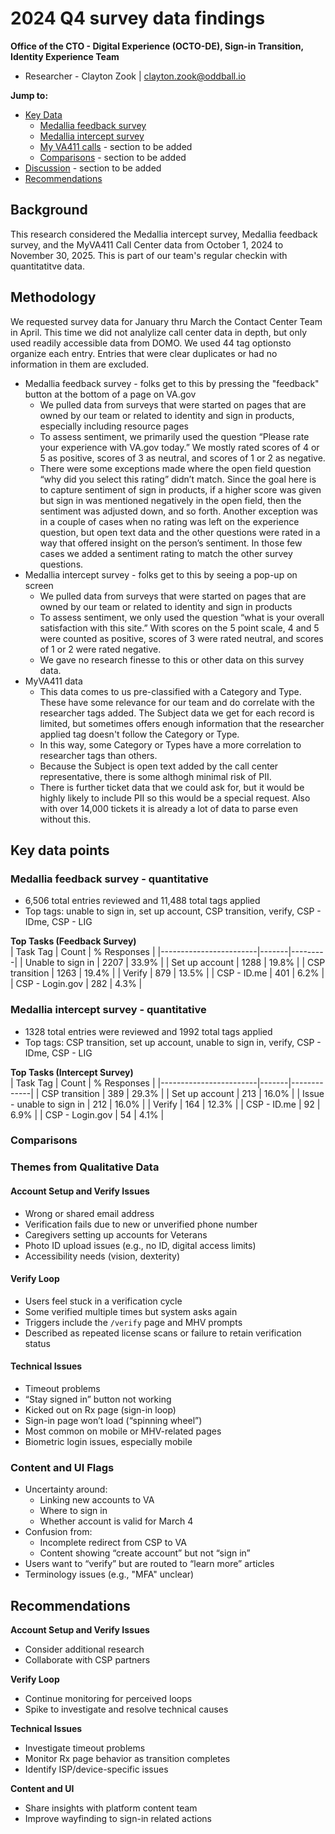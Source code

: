 # 2024 Q4 survey data findings

**Office of the CTO - Digital Experience (OCTO-DE), Sign-in Transition, Identity Experience Team**

- Researcher - Clayton Zook | clayton.zook@oddball.io

**Jump to:**

- [Key Data](#key-data-points)
   - [Medallia feedback survey](#medallia-feedback-survey---quantitative)
   - [Medallia intercept survey](#medallia-intercept-survey---quantitative)
   - [My VA411 calls](#MyVA411-calls) - section to be added
   - [Comparisons](#comparisons) - section to be added
- [Discussion](#discussion) - section to be added
- [Recommendations](#recommendations)

## Background
This research considered the Medallia intercept survey, Medallia feedback survey, and the MyVA411 Call Center data from October 1, 2024 to November 30, 2025. This is part of our team's regular checkin with quantitatitve data.


## Methodology 

We requested survey data for January thru March the Contact Center Team in April. This time we did not analylize call center data in depth, but only used readily accessible data from DOMO. We used 44 tag optionsto organize each entry. Entries that were clear duplicates or had no information in them are excluded.

* Medallia feedback survey - folks get to this by pressing the "feedback" button at the bottom of a page on VA.gov
  * We pulled data from surveys that were started on pages that are owned by our team or related to identity and sign in products, especially including resource pages
  * To assess sentiment, we primarily used the question “Please rate your experience with VA.gov today.” We mostly rated scores of 4 or 5 as positive, scores of 3 as neutral, and scores of 1 or 2 as negative.  
  * There were some exceptions made where the open field question “why did you select this rating” didn’t match. Since the goal here is to capture sentiment of sign in products, if a higher score was given but sign in was mentioned negatively in the open field, then the sentiment was adjusted down, and so forth. Another exception was in a couple of cases when no rating was left on the experience question, but open text data and the other questions were rated in a way that offered insight on the person’s sentiment. In those few cases we added a sentiment rating to match the other survey questions.
* Medallia intercept survey - folks get to this by seeing a pop-up on screen
    * We pulled data from surveys that were started on pages that are owned by our team or related to identity and sign in products 
    * To assess sentiment, we only used the question “what is your overall satisfaction with this site.” With scores on the 5 point scale, 4 and 5 were counted as positive, scores of 3 were rated neutral, and scores of 1 or 2 were rated negative.  
  * We gave no research finesse to this or other data on this survey data.
* MyVA411 data  
  * This data comes to us pre-classified with a Category and Type. These have some relevance for our team and do correlate with the researcher tags added. The Subject data we get for each record is limited, but sometimes offers enough information that the researcher applied tag doesn't follow the Category or Type.
  * In this way, some Category or Types have a more correlation to researcher tags than others.  
  * Because the Subject is open text added by the call center representative, there is some althogh minimal risk of PII.
  * There is further ticket data that we could ask for, but it would be highly likely to include PII so this would be a special request. Also with over 14,000 tickets it is already a lot of data to parse even without this.

## Key data points

### Medallia feedback survey - quantitative
* 6,506 total entries reviewed and 11,488 total tags applied  
* Top tags: unable to sign in, set up account, CSP transition, verify, CSP - IDme, CSP - LIG
  
**Top Tasks (Feedback Survey)**  
| Task Tag               | Count | % Responses |
|------------------------|-------|---------|
| Unable to sign in      | 2207 | 33.9%    |
| Set up account         | 1288 | 19.8%    |
| CSP transition         | 1263 | 19.4%    |
| Verify                 | 879  | 13.5%    |
| CSP - ID.me            | 401  | 6.2%     |
| CSP - Login.gov        | 282  | 4.3%     |

### Medallia intercept survey - quantitative
* 1328 total entries were reviewed and 1992 total tags applied  
* Top tags: CSP transition, set up account, unable to sign in, verify, CSP - IDme, CSP - LIG
      
**Top Tasks (Intercept Survey)**  
| Task Tag               | Count | % Responses |
|------------------------|-------|-------------|
| CSP transition         | 389   | 29.3%       |
| Set up account         | 213   | 16.0%       |
| Issue - unable to sign in | 212 | 16.0%       |
| Verify                 | 164   | 12.3%       |
| CSP - ID.me            | 92    | 6.9%        |
| CSP - Login.gov        | 54    | 4.1%        |

### Comparisons

### Themes from Qualitative Data

#### Account Setup and Verify Issues
- Wrong or shared email address
- Verification fails due to new or unverified phone number
- Caregivers setting up accounts for Veterans
- Photo ID upload issues (e.g., no ID, digital access limits)
- Accessibility needs (vision, dexterity)

#### Verify Loop
- Users feel stuck in a verification cycle
- Some verified multiple times but system asks again
- Triggers include the `/verify` page and MHV prompts
- Described as repeated license scans or failure to retain verification status

#### Technical Issues
- Timeout problems
- “Stay signed in” button not working
- Kicked out on Rx page (sign-in loop)
- Sign-in page won’t load (“spinning wheel”)
- Most common on mobile or MHV-related pages
- Biometric login issues, especially mobile

### Content and UI Flags
- Uncertainty around:
  - Linking new accounts to VA
  - Where to sign in
  - Whether account is valid for March 4
- Confusion from:
  - Incomplete redirect from CSP to VA
  - Content showing “create account” but not “sign in”
- Users want to “verify” but are routed to “learn more” articles
- Terminology issues (e.g., "MFA" unclear)


## Recommendations

**Account Setup and Verify Issues**
- Consider additional research
- Collaborate with CSP partners

**Verify Loop**
- Continue monitoring for perceived loops
- Spike to investigate and resolve technical causes

**Technical Issues**
- Investigate timeout problems
- Monitor Rx page behavior as transition completes
- Identify ISP/device-specific issues

**Content and UI**
- Share insights with platform content team
- Improve wayfinding to sign-in related actions
